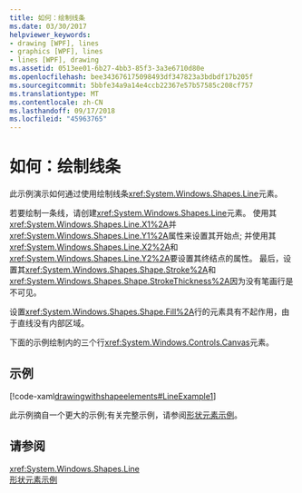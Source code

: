 ```yaml
---
title: 如何：绘制线条
ms.date: 03/30/2017
helpviewer_keywords:
- drawing [WPF], lines
- graphics [WPF], lines
- lines [WPF], drawing
ms.assetid: 0513ee01-6b27-4bb3-85f3-3a3e6710d80e
ms.openlocfilehash: bee343676175098493df347823a3bdbdf17b205f
ms.sourcegitcommit: 5bbfe34a9a14e4ccb22367e57b57585c208cf757
ms.translationtype: MT
ms.contentlocale: zh-CN
ms.lasthandoff: 09/17/2018
ms.locfileid: "45963765"
---
```

# <a name="how-to-draw-a-line"></a>如何：绘制线条
此示例演示如何通过使用绘制线条<xref:System.Windows.Shapes.Line>元素。  
  
 若要绘制一条线，请创建<xref:System.Windows.Shapes.Line>元素。 使用其<xref:System.Windows.Shapes.Line.X1%2A>并<xref:System.Windows.Shapes.Line.Y1%2A>属性来设置其开始点; 并使用其<xref:System.Windows.Shapes.Line.X2%2A>和<xref:System.Windows.Shapes.Line.Y2%2A>要设置其终结点的属性。 最后，设置其<xref:System.Windows.Shapes.Shape.Stroke%2A>和<xref:System.Windows.Shapes.Shape.StrokeThickness%2A>因为没有笔画行是不可见。  
  
 设置<xref:System.Windows.Shapes.Shape.Fill%2A>行的元素具有不起作用，由于直线没有内部区域。  
  
 下面的示例绘制内的三个行<xref:System.Windows.Controls.Canvas>元素。  
  
## <a name="example"></a>示例  
 [!code-xaml[drawingwithshapeelements#LineExample1](../../../../samples/snippets/csharp/VS_Snippets_Wpf/DrawingWithShapeElements/CS/lineexample.xaml#lineexample1)]  
  
 此示例摘自一个更大的示例;有关完整示例，请参阅[形状元素示例](https://go.microsoft.com/fwlink/?LinkID=160037)。  
  
## <a name="see-also"></a>请参阅  
 <xref:System.Windows.Shapes.Line>  
 [形状元素示例](https://go.microsoft.com/fwlink/?LinkID=160037)
